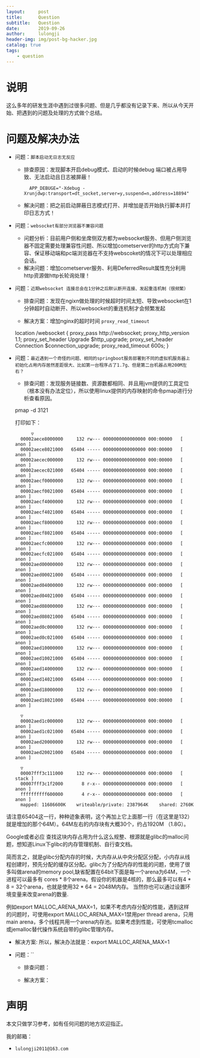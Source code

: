 ```yaml
---
layout:     post
title:      Question
subtitle:   Question
date:       2019-09-26
author:     lulongji
header-img: img/post-bg-hacker.jpg
catalog: true
tags:
    - question
---
```


# 说明
这么多年的研发生涯中遇到过很多问题、但是几乎都没有记录下来、所以从今天开始、把遇到的问题及处理的方式做个总结。

# 问题及解决办法

- 问题：`脚本启动无日志无反应`

    - 排查原因：发现脚本开启debug模式、启动的时候debug 端口被占用导致、无法启动且日志被屏蔽！


            APP_DEBUGE="-Xdebug -Xrunjdwp:transport=dt_socket,server=y,suspend=n,address=18894"

        
    - 解决问题：把之前启动屏蔽日志模式打开、并增加是否开始执行脚本并打印日志方式！
    
- 问题：`websocket有部分浏览器不兼容问题`

    - 问题分析：目前用户侧和坐席侧双方都为websocket服务、但用户侧浏览器不固定需要处理兼容性问题、所以增加cometserver的http方式向下兼容、保证移动端和pc端浏览器在不支持webscoket的情况下可以处理相应会话。
    - 解决问题：增加cometserver服务、利用DeferredResult属性充分利用http资源做http长轮询处理！

- 问题：`近期websocket 连接总会在1分钟之后默认断开连接、发起重连机制（很频繁）`

    - 排查问题：发现在ngixn做处理的时候超时时间太短、导致websocket在1分钟超时自动断开、所以websocket的重连机制才会频繁发起

    - 解决方案：增加nginx的超时时间 `proxy_read_timeout `


    location /websocket {
        proxy_pass http://websocket;
        proxy_http_version 1.1;
        proxy_set_header Upgrade $http_upgrade;
        proxy_set_header Connection $connection_upgrade;
        proxy_read_timeout          600s;
    }



- 问题：`最近遇到一个奇怪的问题、相同的springboot服务部署到不同的虚拟机服务器上初始化占用内存居然差距很大、比如第一台程序占了1.7g、但是第二台机器占用200M左右？`

    - 排查问题：发现服务链接数、资源数都相同、并且用jvm提供的工具定位（根本没有办法定位），所以使用linux提供的内存映射的命令pmap进行分析查看原因。

    pmap -d  3121

    打印如下：

            ▽
        00002aece8000000     132 rw--- 0000000000000000 000:00000   [ anon ]
        00002aece8021000   65404 ----- 0000000000000000 000:00000   [ anon ]
        00002aecec000000     132 rw--- 0000000000000000 000:00000   [ anon ]
        00002aecec021000   65404 ----- 0000000000000000 000:00000   [ anon ]
        00002aecf0000000     132 rw--- 0000000000000000 000:00000   [ anon ]
        00002aecf0021000   65404 ----- 0000000000000000 000:00000   [ anon ]
        00002aecf4000000     132 rw--- 0000000000000000 000:00000   [ anon ]
        00002aecf4021000   65404 ----- 0000000000000000 000:00000   [ anon ]
        00002aecf8000000     132 rw--- 0000000000000000 000:00000   [ anon ]
        00002aecf8021000   65404 ----- 0000000000000000 000:00000   [ anon ]
        00002aecfc000000     132 rw--- 0000000000000000 000:00000   [ anon ]
        00002aecfc021000   65404 ----- 0000000000000000 000:00000   [ anon ]
        00002aed00000000     132 rw--- 0000000000000000 000:00000   [ anon ]
        00002aed00021000   65404 ----- 0000000000000000 000:00000   [ anon ]
        00002aed04000000     132 rw--- 0000000000000000 000:00000   [ anon ]
        00002aed04021000   65404 ----- 0000000000000000 000:00000   [ anon ]
        00002aed08000000     132 rw--- 0000000000000000 000:00000   [ anon ]
        00002aed08021000   65404 ----- 0000000000000000 000:00000   [ anon ]
        00002aed0c000000     132 rw--- 0000000000000000 000:00000   [ anon ]
        00002aed0c021000   65404 ----- 0000000000000000 000:00000   [ anon ]
        00002aed10000000     132 rw--- 0000000000000000 000:00000   [ anon ]
        00002aed10021000   65404 ----- 0000000000000000 000:00000   [ anon ]
        00002aed14000000     132 rw--- 0000000000000000 000:00000   [ anon ]
        00002aed14021000   65404 ----- 0000000000000000 000:00000   [ anon ]
        00002aed18000000     132 rw--- 0000000000000000 000:00000   [ anon ]
        00002aed18021000   65404 ----- 0000000000000000 000:00000   [ anon ]

        ▽
        00002aed1c000000     132 rw--- 0000000000000000 000:00000   [ anon ]
        00002aed1c021000   65404 ----- 0000000000000000 000:00000   [ anon ]
        00002aed20000000     132 rw--- 0000000000000000 000:00000   [ anon ]
        00002aed20021000   65404 ----- 0000000000000000 000:00000   [ anon ]

        ▽
        00007fff3c111000     132 rw--- 0000000000000000 000:00000   [ stack ]
        00007fff3c1f2000       8 r-x-- 0000000000000000 000:00000   [ anon ]
        ffffffffff600000       4 r-x-- 0000000000000000 000:00000   [ anon ]
        mapped: 11686600K    writeable/private: 2387964K    shared: 2760K


请注意65404这一行，种种迹象表明，这个再加上它上面那一行（在这里是132）就是增加的那个64M）。64M左右的内存块有大概30个，约占1920M （1.8G）。

Google或者必应 查找这块内存占用为什么这么规整、根源就是glibc的malloc问题，想知道Linux下glibc的内存管理机制、自行查文档。

简而言之，就是glibc分配内存的时候，大内存从从中央分配区分配，小内存从线程创建时，预先分配的缓存区分配。glibc为了分配内存的性能的问题，使用了很多叫做arena的memory pool,缺省配置在64bit下面是每一个arena为64M，一个进程可以最多有 cores * 8个arena。假设你的机器是4核的，那么最多可以有4 * 8 = 32个arena，也就是使用32 * 64 = 2048M内存。 当然你也可以通过设置环境变量来改变arena的数量.

例如export MALLOC_ARENA_MAX=1，如果不考虑内存分配的性能，遇到这样的问题时，可使用export MALLOC_ARENA_MAX=1禁用per thread arena，只用main arena，多个线程共用一个arena内存池。如果考虑到性能，可使用tcmalloc或jemalloc替代操作系统自带的glibc管理内存。

    
- 解决方案: 所以，解决办法就是：export MALLOC_ARENA_MAX=1


- 问题：``

    - 排查问题：

    - 解决方案：



# 声明
本文只做学习参考，如有任何问题的地方欢迎指正。

我的邮箱：
- ```lulongji2011@163.com```